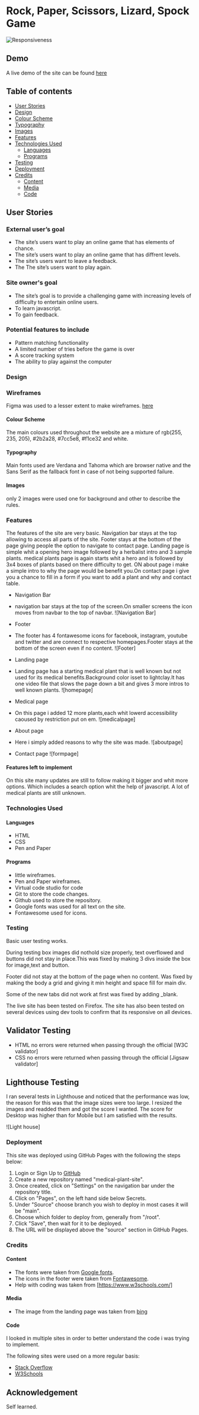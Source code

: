# Rock, Paper, Scissors, Lizard, Spock Game

![Responsiveness](assets/markupimage/Responsive.png)

## Demo

A live demo of the site can be found  [here](https://guidosillaste.github.io/rock-paper-scissor/)

## Table of contents

- [User Stories](#User-Stories)
- [Design](#Design)
- [Colour Scheme](#Colour-Scheme)
- [Typography](#Typography)
- [Images](#Images)
- [Features](#Features)
- [Technologies Used](#Technologies-Used)
  - [Languages](#Languages)
  - [Programs](#Programs)
- [Testing](#Testing)
- [Deployment](#Deployment)
- [Credits](#Credits)
  - [Content](#Content)
  - [Media](#Media)
  - [Code](#code)

## User Stories

### External user’s goal

- The site’s users want to play an online game that has elements of chance.
- The site’s users want to play an online game that has diffrent levels.
- The site’s users want to leave a feedback.
- The The site’s users want to play again.

### Site owner's goal

- The site’s goal is to provide a challenging game with increasing levels of difficulty to entertain online users.
- To learn javascript.
- To gain feedback.

### Potential features to include

- Pattern matching functionality
- A limited number of tries before the game is over
- A score tracking system
- The ability to play against the computer

### Design

### Wireframes

Figma was used to a lesser extent to make wireframes.
[here](assets/wireframes)

#### Colour Scheme

The main colours used throughout the website are a mixture of rgb(255, 235, 205), #2b2a28, #7cc5e8, #f1ce32 and white.

#### Typography

Main fonts used are Verdana and Tahoma which are browser native and the Sans Serif as the fallback font in case of not being supported failure.

#### Images

only 2 images were used one for background and other to describe the rules.

### Features

The features of the site are very basic. Navigation bar stays at the top allowing to access all parts of the site. Footer stays at the bottom of the page giving people the option to navigate to contact page. Landing page is simple whit a opening hero image followed by a herbalist intro and 3 sample plants. medical plants page is again starts whit a hero and is followed by 3x4 boxes of plants based on there difficulty to get. ON about page i make a simple intro to why the page would be benefit you.On contact page i give you a chance to fill in a form if you want to add a plant and why and contact table.

- Navigation Bar
- navigation bar stays at the top of the screen.On smaller screens the icon moves from navbar to the top of navbar.
![Navigation Bar]

- Footer
- The footer has 4 fontawesome icons for facebook, instagram, youtube and twitter and are connect to respective homepages.Footer stays at the bottom of the screen even if no content.
![Footer]

- Landing page
- Landing page has a starting medical plant that is well known but not used for its medical benefits.Background color isset to lightclay.It has one video file that slows the page down a bit and gives 3 more intros to well known plants.
![homepage]

- Medical page
- On this page i added 12 more plants,each whit lowerd accessibility caoused by restriction put on em.
![medicalpage]

- About page
- Here i simply added reasons to why the site was made.
![aboutpage]

- Contact page
![formpage]

#### Features left to implement

On this site many updates are still to follow making it bigger and whit more options. Which includes a search option whit the help of javascript. A lot of medical plants are still unknown.

### Technologies Used

#### Languages

- HTML
- CSS
- Pen and Paper

#### Programs

- little wireframes.
- Pen and Paper wireframes.
- Virtual code studio for code
- Git to store the code changes.
- Github used to store the repository.
- Google fonts was used for all text on the site.
- Fontawesome used for icons.

### Testing

Basic user testing works.

During testing box images did nothold size properly, text overflowed and buttons did not stay in place.This was fixed by making 3 divs inside the box for image,text and button.

Footer did not stay at the bottom of the page when no content. Was fixed by making the body a grid and giving it min height and space fill for main div.

Some of the new tabs did not work at first was fixed by adding _blank.

The live site has been tested on Firefox. The site has also been tested on several devices using dev tools to confirm that its responsive on all devices.

## Validator Testing

- HTML no errors were returned when passing through the official [W3C validator]
- CSS no errors were returned when passing through the official [Jigsaw validator]

## Lighthouse Testing

I ran several tests in Lighthouse and noticed that the performance was low, the reason for this was that the image sizes were too large. I resized the images and readded them and got the score I wanted. The score for Desktop was higher than for Mobile but I am satisfied with the results.

![Light house]

### Deployment

This site was deployed using GitHub Pages with the following the steps below:

1. Login or Sign Up to [GitHub](https://github.com/login "Link to GitHub login page")
2. Create a new repository named "medical-plant-site".
3. Once created, click on "Settings" on the navigation bar under the repository title.
4. Click on "Pages", on the left hand side below Secrets.
5. Under "Source" choose branch you wish to deploy in most cases it will be "main".
6. Choose which folder to deploy from, generally from "/root".
7. Click "Save", then wait for it to be deployed.
8. The URL will be displayed above the "source" section in GitHub Pages.

### Credits

#### Content

- The fonts were taken from [Google fonts](https://fonts.google.com/).
- The icons in the footer were taken from [Fontawesome](https://fontawesome.com/).
- Help with coding was taken from [https://www.w3schools.com/]

#### Media

- The image from the landing page was taken from [bing](https://www.bing.com)

#### Code

I looked in multiple sites in order to better understand the code i was trying to implement.

The following sites were used on a more regular basis:

- [Stack Overflow](https://stackoverflow.com/ "Link to Stack Overflow page")
- [W3Schools](https://www.w3schools.com/ "Link to W3Schools page")

## Acknowledgement

Self learned.

